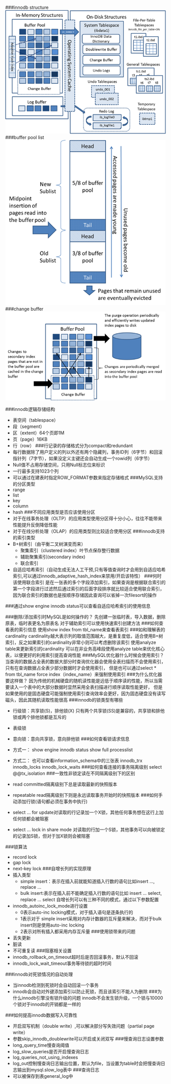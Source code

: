 ###innodb structure
![innodb structure](innodb-architecture.png)
###buffer pool list
![innodb structure](innodb-buffer-pool-list.png)
###change buffer
![innodb structure](innodb-change-buffer.png)

###innodb逻辑存储结构
- 表空间（tablespace）
- 段（segment）
- 区（extent）64个页即1M
- 页（page）16KB
- 行（row）
###行记录的存储格式分为compact和redundant
- 每行数据除了用户定义的列以外还有两个隐藏列，事务ID列（6字节）和回滚指针列（7字节），如果没定义主键还会自动生成一个rowid列（6字节）
- Null值不占用存储空间，只用Null标志位来标识
- 一行最多支持1023个列
- 可以通过在建表时指定ROW_FORMAT参数来指定存储格式
###MySQL支持的分区类型
- range
- list
- key
- column
- hash
###不同应用类型是否应该使用分区
- 对于在线事务处理（OLTP）的应用类型使用分区得十分小心，往往不能带来性能提升反倒降低性能
- 对于在线分析处理（OLAP）的应用类型则比较适合使用分区
###innodb支持的索引类型
- B+树索引（由平衡二叉树演变而来）
    - 聚集索引（clustered index）叶节点保存整行数据
    - 辅助聚集索引(secondary index)
    - 联合索引
- 自适应哈希索引（自动生成无法人工干预,只有等值查询时才会用到自适应哈希索引,可以通过innodb_adaptive_hash_index来禁用/开启该特性）
###何时该使用联合索引
是在一张表的多个字段添加索引，如果查询是根据联合索引的第一个字段进行过滤然后通过索引的后面字段排序就比较适合使用联合索引，因为联合索引的数据也是按顺序存储因此查询可以省掉一次filesort的操作

###通过show engine innodb status可以查看自适应哈希索引的使用信息

###删除/添加索引时MySQL是如何操作的？
先创建一张临时表，导入数据，删除原表，临时表更名为原表名
对于辅助索引可以使用快速索引创建方法
###如何查看表的索引信息
使用show index from tbl_name来查看表索引
###如和理解表的cardinality
cardinality越大表示列的取值范围越大，是重复度低，适合使用B+树索引，反之如果索引的cardinality非常小则可以考虑删除该索引
使用analyze table来更新索引的cardinality
可以在非业务高峰段使用analyze table来优化核心表，以便更好的利用索引提高查询性能
###MySQL优化器什么时候会使用索引？
当查询的数据占全表的数据大部分时查询优化器会使用全表扫描而不会使用索引，只有在查询数据占全表少部分数据时才会使用索引，
但是也可以通过select * from tbl_name force index（index_name）来强制使用索引
###为什么优化器要这样做？
因为传统的机械硬盘的随机读性能是远低于顺序读的性能，所以当需要读入一个表中的大部分数据时显然采用全表扫描进行顺序读取性能更好，
但是如果使用的是固态硬盘可能强制使用索引查询效率会更好，因为固态硬盘没有读写磁头，因此其随机读取性能很高
###innodb的锁类型有哪些
- 行级锁：共享锁(S)，排他锁(X)
    只有两个共享锁(SS)是兼容的，共享锁和排他锁或两个排他锁都是互斥的
- 表级锁
- 意向锁：意向共享锁，意向排他锁
###如何查看锁请求信息
- 方式一：
    show engine innodb status
    show full processlist

- 方式二：
    也可以查看information_schema中的三张表
    innodb_trx
    innodb_locks
    innodb_lock_waits
###如何查看连接的事务隔离级别
select @@tx_isolation
###一致性非锁定读在不同隔离级别下的区别
- read committed隔离级别下总是读取最新的快照版本
- repeatable read隔离级别下则是永远读取事务开始时的快照版本
###如何手动添加行锁(语句都必须在事务中执行)
- select ... for update对读取的行记录加一个X锁，其他任何事务想在这行上加任何锁都会被阻塞
- select ... lock in share mode 对读取的行加一个S锁，其他事务可以向被锁定的记录加S锁，但对于加X锁则会被阻塞

###锁算法
- record lock
- gap lock
- next-key lock
###自增长列的实现原理
- 插入类型
    - simple insert：表示在插入前就能知道插入行数的语句比如insert ..., replace ...
    - bulk insert:表示在插入前不能确定插入行数的语句比如 insert ... select, replace ... select
自增长列可以有三种不同的模式，通过以下参数配置
- innodb_autoinc_lock_mode进行设置
    - 0表示auto-inc locking模式，对于插入语句是逐条执行的
    - 1表示对于 simple insert采用对内存计数器的互斥量来解决，而对于bulk insert则是使用auto-inc locking
    - 2表示对所有插入都采用内存互斥量
###使用锁带来的问题
- 丢失更新
- 脏读
- 不可重复读
###阻塞相关设置
- innodb_rollback_on_timeout超时后是否回滚事务，默认不回滚
- innodb_lock_wait_timeout事务等待锁的超时时间

###innodb对死锁情况的自动处理
- 当innodb检测到死锁时会自动回滚一个事务
- innodb会自动对外键添加索引以防止死锁，而且该索引不能人为删除
###为什么innodb引擎没有锁升级的问题
innodb不会发生锁升级，一个锁与10000个锁对于innodb的开销都是一样的

###如何提高innodb数据写入可靠性
- 开启双写机制（double write）,可以解决部分写失效问题（partial page write）
- 参数skip_innodb_doublewrite可以开启或关闭双写
###慢查询日志设置参数
- long_query_time慢查询阈值
- log_slow_queries是否开启慢查询日志
- log_queries_not_using_indexes
- log_out控制慢查询日志输出位置，默认为file，当设置为table时会把慢查询日志输出到mysql.slow_log表中
###查询日志
- 可以被保存到表general_log中
